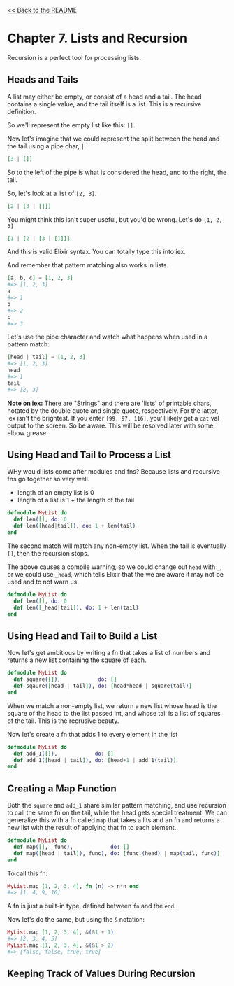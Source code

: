 [&lt;&lt; Back to the README](README.md)

# Chapter 7. Lists and Recursion

Recursion is a perfect tool for processing lists.

## Heads and Tails

A list may either be empty, or consist of a head and a tail. The head contains
a single value, and the tail itself is a list. This is a recursive definition.

So we'll represent the empty list like this: `[]`.

Now let's imagine that we could represent the split between the head and the
tail using a pipe char, `|`. 

```elixir
[3 | []]
```

So to the left of the pipe is what is considered the head, and to the right, the
tail.

So, let's look at a list of `[2, 3]`.

```elixir
[2 | [3 | []]]
```

You might think this isn't super useful, but you'd be wrong. Let's do
`[1, 2, 3]`

```elixir
[1 | [2 | [3 | []]]]
```

And this is valid Elixir syntax. You can totally type this into iex.

And remember that pattern matching also works in lists.

```elixir
[a, b, c] = [1, 2, 3]
#=> [1, 2, 3]
a
#=> 1
b
#=> 2
c
#=> 3
```

Let's use the pipe character and watch what happens when used in a pattern match:

```elixir
[head | tail] = [1, 2, 3]
#=> [1, 2, 3]
head
#=> 1
tail
#=> [2, 3]
```

**Note on iex:** There are "Strings" and there are 'lists' of printable chars,
notated by the double quote and single quote, respectively. For the latter, iex
isn't the brightest. If you enter `[99, 97, 116]`, you'll likely get a `cat` val
output to the screen. So be aware. This will be resolved later with some elbow
grease.

## Using Head and Tail to Process a List

WHy would lists come after modules and fns? Because lists and recursive fns go
together so very well.

- length of an empty list is 0
- length of a list is 1 + the length of the tail

```elixir
defmodule MyList do
  def len([], do: 0
  def len([head|tail]), do: 1 + len(tail)
end
```

The second match will match any non-empty list. When the tail is eventually
`[]`, then the recursion stops.

The above causes a compile warning, so we could change out `head` with `_`, or
we could use `_head`, which tells Elixir that the we are aware it may not be
used and to not warn us.

```elixir
defmodule MyList do
  def len([], do: 0
  def len([_head|tail]), do: 1 + len(tail)
end
```

## Using Head and Tail to Build a List

Now let's get ambitious by writing a fn that takes a list of numbers and
returns a new list containing the square of each.

```elixir
defmodule MyList do
  def square([]),            do: []
  def sqaure([head | tail]), do: [head*head | square(tail)]
end
```

When we match a non-empty list, we return a new list whose head is the square
of the head to the list passed int, and whose tail is a list of squares of the
tail. This is the recrusive beauty.

Now let's create a fn that adds 1 to every element in the list

```elixir
defmodule MyList do
  def add_1([]),            do: []
  def add_1([head | tail]), do: [head+1 | add_1(tail)]
end
```

## Creating a Map Function

Both the `square` and `add_1` share similar pattern matching, and use recursion
to call the same fn on the tail, while the head gets special treatment. We can
generalize this with a fn called `map` that takes a lits and an fn and returns
a new list with the result of applying that fn to each element.

```elixir
defmodule MyList do
  def map([], _func),            do: []
  def map([head | tail]), func), do: [func.(head) | map(tail, func)]
end
```

To call this fn:

```elixir
MyList.map [1, 2, 3, 4], fn (n) -> n*n end
#=> [1, 4, 9, 16]
```

A fn is just a built-in type, defined between `fn` and the `end`.

Now let's do the same, but using the `&` notation:

```elixir
MyList.map [1, 2, 3, 4], &(&1 + 1)
#=> [2, 3, 4, 5]
MyList.map [1, 2, 3, 4], &(&1 > 2)
#=> [false, false, true, true]
```

## Keeping Track of Values During Recursion
